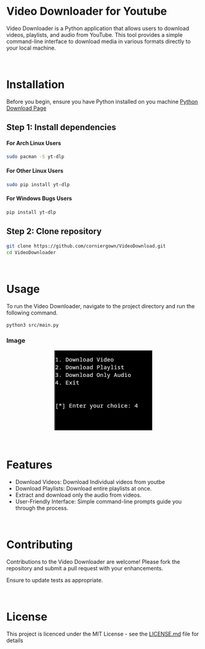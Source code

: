 # Video Downloader for Youtube


Video Downloader is a Python application that allows users to download videos, playlists, and audio from YouTube. This tool provides a simple command-line interface to download media in various formats directly to your local machine.

<br>

# Installation

Before you begin, ensure you have Python installed on you machine [Python Download Page](https://www.python.org/downloads/)


## Step 1: Install dependencies

#### For Arch Linux Users

```bash
sudo pacman -S yt-dlp
```

#### For Other Linux Users

```bash
sudo pip install yt-dlp
```

#### For Windows Bugs Users

```bash
pip install yt-dlp
```

## Step 2: Clone repository

``` bash
git clone https://github.com/corniergown/VideoDownload.git
cd VideoDownloader
```

<br>

# Usage

To run the Video Downloader, navigate to the project directory and run the following command.

`python3 src/main.py`

### Image

<center>

![Menu](/img/image.png)

</center>

<br>

# Features

* Download Videos: Download Individual videos from youtbe
* Download Playlists: Download entire playlists at once.
* Extract and download only the audio from videos.
* User-Friendly Interface: Simple command-line prompts guide you through the process.

<br>

# Contributing

Contributions to the Video Downloader are welcome! Please fork the repository and submit a pull request with your enhancements.

Ensure to update tests as appropriate.

<br>

# License

This project is licenced under the MIT License - see the [LICENSE.md](https://github.com/corniergown/VideoDownload/blob/main/LICENSE) file for details 
